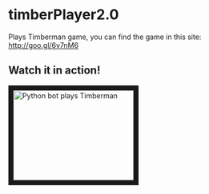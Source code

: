 # timberPlayer2.0

Plays Timberman game, you can find the game in this site: http://goo.gl/6v7nM6

## Watch it in action!

<a href="http://www.youtube.com/watch?feature=player_embedded&v=ewNVKUyc3RU
" target="_blank"><img src="http://img.youtube.com/vi/ewNVKUyc3RU/0.jpg" 
alt="Python bot plays Timberman" width="240" height="180" border="10" /></a>
